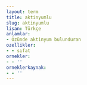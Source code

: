 ```yaml
---
layout: term
title: aktinyumlu
slug: aktinyumlu
lisan: Türkçe
anlamlar:
- Özünde aktinyum bulunduran
ozellikler:
- - sıfat
ornekler:
- - ''
orneklerkaynak:
- - ''
---
```

